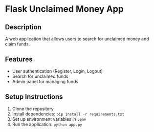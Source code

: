 # Flask Unclaimed Money App

## Description
A web application that allows users to search for unclaimed money and claim funds.

## Features
- User authentication (Register, Login, Logout)
- Search for unclaimed funds
- Admin panel for managing funds

## Setup Instructions
1. Clone the repository
2. Install dependencies: `pip install -r requirements.txt`
3. Set up environment variables in `.env`
4. Run the application: `python app.py`
